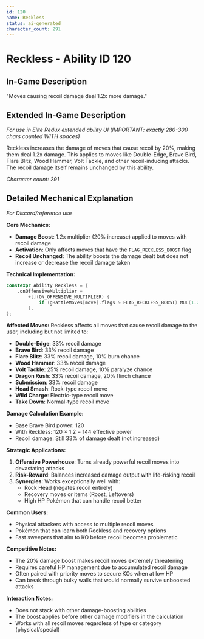 ```yaml
---
id: 120
name: Reckless
status: ai-generated
character_count: 291
---
```


# Reckless - Ability ID 120

## In-Game Description
"Moves causing recoil damage deal 1.2x more damage."

## Extended In-Game Description
*For use in Elite Redux extended ability UI (IMPORTANT: exactly 280-300 chars counted WITH spaces)*

Reckless increases the damage of moves that cause recoil by 20%, making them deal 1.2x damage. This applies to moves like Double-Edge, Brave Bird, Flare Blitz, Wood Hammer, Volt Tackle, and other recoil-inducing attacks. The recoil damage itself remains unchanged by this ability.

*Character count: 291*

## Detailed Mechanical Explanation
*For Discord/reference use*

**Core Mechanics:**
- **Damage Boost**: 1.2x multiplier (20% increase) applied to moves with recoil damage
- **Activation**: Only affects moves that have the `FLAG_RECKLESS_BOOST` flag
- **Recoil Unchanged**: The ability boosts the damage dealt but does not increase or decrease the recoil damage taken

**Technical Implementation:**
```cpp
constexpr Ability Reckless = {
    .onOffensiveMultiplier =
        +[](ON_OFFENSIVE_MULTIPLIER) {
            if (gBattleMoves[move].flags & FLAG_RECKLESS_BOOST) MUL(1.2);
        },
};
```

**Affected Moves:**
Reckless affects all moves that cause recoil damage to the user, including but not limited to:
- **Double-Edge**: 33% recoil damage
- **Brave Bird**: 33% recoil damage
- **Flare Blitz**: 33% recoil damage, 10% burn chance
- **Wood Hammer**: 33% recoil damage
- **Volt Tackle**: 25% recoil damage, 10% paralyze chance
- **Dragon Rush**: 33% recoil damage, 20% flinch chance
- **Submission**: 33% recoil damage
- **Head Smash**: Rock-type recoil move
- **Wild Charge**: Electric-type recoil move
- **Take Down**: Normal-type recoil move

**Damage Calculation Example:**
- Base Brave Bird power: 120
- With Reckless: 120 × 1.2 = 144 effective power
- Recoil damage: Still 33% of damage dealt (not increased)

**Strategic Applications:**
1. **Offensive Powerhouse**: Turns already powerful recoil moves into devastating attacks
2. **Risk-Reward**: Balances increased damage output with life-risking recoil
3. **Synergies**: Works exceptionally well with:
   - Rock Head (negates recoil entirely)
   - Recovery moves or items (Roost, Leftovers)
   - High HP Pokémon that can handle recoil better

**Common Users:**
- Physical attackers with access to multiple recoil moves
- Pokémon that can learn both Reckless and recovery options
- Fast sweepers that aim to KO before recoil becomes problematic

**Competitive Notes:**
- The 20% damage boost makes recoil moves extremely threatening
- Requires careful HP management due to accumulated recoil damage
- Often paired with priority moves to secure KOs when at low HP
- Can break through bulky walls that would normally survive unboosted attacks

**Interaction Notes:**
- Does not stack with other damage-boosting abilities
- The boost applies before other damage modifiers in the calculation
- Works with all recoil moves regardless of type or category (physical/special)
